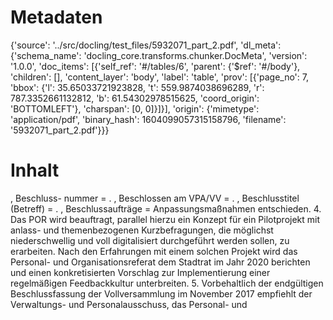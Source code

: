 # Metadaten
{'source': '../src/docling/test_files/5932071_part_2.pdf', 'dl_meta': {'schema_name': 'docling_core.transforms.chunker.DocMeta', 'version': '1.0.0', 'doc_items': [{'self_ref': '#/tables/6', 'parent': {'$ref': '#/body'}, 'children': [], 'content_layer': 'body', 'label': 'table', 'prov': [{'page_no': 7, 'bbox': {'l': 35.65033721923828, 't': 559.9874038696289, 'r': 787.3352661132812, 'b': 61.54302978515625, 'coord_origin': 'BOTTOMLEFT'}, 'charspan': [0, 0]}]}], 'origin': {'mimetype': 'application/pdf', 'binary_hash': 1604099057315158796, 'filename': '5932071_part_2.pdf'}}}

# Inhalt
, Beschluss- nummer = . , Beschlossen am VPA/VV = . , Beschlusstitel (Betreff) = . , Beschlussaufträge = Anpassungsmaßnahmen entschieden. 4. Das POR wird beauftragt, parallel hierzu ein Konzept für ein Pilotprojekt mit anlass- und themenbezogenen Kurzbefragungen, die möglichst niederschwellig und voll digitalisiert durchgeführt werden sollen, zu erarbeiten. Nach den Erfahrungen mit einem solchen Projekt wird das Personal- und Organisationsreferat dem Stadtrat im Jahr 2020 berichten und einen konkretisierten Vorschlag zur Implementierung einer regelmäßigen Feedbackkultur unterbreiten. 5. Vorbehaltlich der endgültigen Beschlussfassung der Vollversammlung im November 2017 empfiehlt der Verwaltungs- und Personalausschuss, das Personal- und